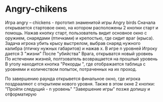 # Angry-chikens
Игра angry – chickens  - прототип знаменитой игры Angry birds
Сначала открывается стартовое окно, на котором расположены 2 кнопки старт и помощь.
Нажав кнопку  старт, пользователь видит основное окно с оружием, снарядами (птичками) и крепостью, где сидит враг (крыса).
Задача игрока убить крысу выстрелом, выбрав снаряд нужного калибра (птичку нужных габаритов) и нажав x.
В игре n уровней
Игроку дается 3 "жизни"
После "убийства" Врага, открыватся новый уровкеь
По истечении жизней, полтзователь возвращается на прошлый уровень
В уголу находится кнопка "Рекорды ", где отображается таблица с уровнями и количеством попыток, потраченных на их проход. 

По завершению раунда открывется финальное окно, где игрока поздрааляют с открытием нового уровня. 
Также в этом окне 2 кнопки:
"Пройти следущий - n уровень"
"Завершение игры"
позже допишу и отформатирую
